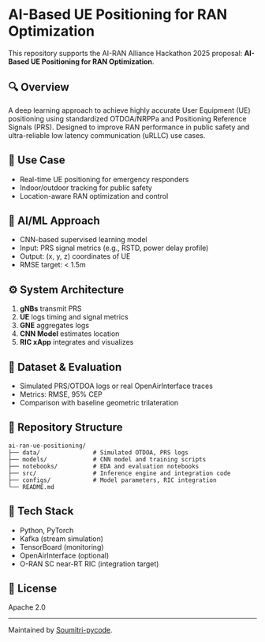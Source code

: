 
# AI-Based UE Positioning for RAN Optimization

This repository supports the AI-RAN Alliance Hackathon 2025 proposal:
**AI-Based UE Positioning for RAN Optimization**.

## 🔍 Overview
A deep learning approach to achieve highly accurate User Equipment (UE) positioning using standardized OTDOA/NRPPa and Positioning Reference Signals (PRS). Designed to improve RAN performance in public safety and ultra-reliable low latency communication (uRLLC) use cases.

## 📌 Use Case
- Real-time UE positioning for emergency responders
- Indoor/outdoor tracking for public safety
- Location-aware RAN optimization and control

## 🧠 AI/ML Approach
- CNN-based supervised learning model
- Input: PRS signal metrics (e.g., RSTD, power delay profile)
- Output: (x, y, z) coordinates of UE
- RMSE target: < 1.5m

## ⚙️ System Architecture
1. **gNBs** transmit PRS
2. **UE** logs timing and signal metrics
3. **GNE** aggregates logs
4. **CNN Model** estimates location
5. **RIC xApp** integrates and visualizes

## 🧪 Dataset & Evaluation
- Simulated PRS/OTDOA logs or real OpenAirInterface traces
- Metrics: RMSE, 95% CEP
- Comparison with baseline geometric trilateration

## 📁 Repository Structure
```
ai-ran-ue-positioning/
├── data/               # Simulated OTDOA, PRS logs
├── models/             # CNN model and training scripts
├── notebooks/          # EDA and evaluation notebooks
├── src/                # Inference engine and integration code
├── configs/            # Model parameters, RIC integration
└── README.md
```

## 🧭 Tech Stack
- Python, PyTorch
- Kafka (stream simulation)
- TensorBoard (monitoring)
- OpenAirInterface (optional)
- O-RAN SC near-RT RIC (integration target)

## 📄 License
Apache 2.0

---

Maintained by [Soumitri-pycode](https://github.com/Soumitri-pycode).
